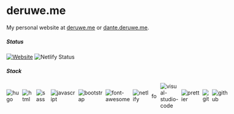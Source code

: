# deruwe.me

My personal website at [deruwe.me](https://deruwe.me) or [dante.deruwe.me](https://dante.deruwe.me).


##### Status
[![Website](https://img.shields.io/website?down_message=offline&label=website&up_message=online&url=https%3A%2F%2Fdante.deruwe.me)](https://deruwe.me) ![Netlify Status](https://api.netlify.com/api/v1/badges/50da82d4-d400-4a51-b889-4247df540a05/deploy-status)

##### Stack
<div style="display:flex;align-items:center;">
<img src="https://api.iconify.design/logos:hugo.svg?height=15" alt="hugo">
&nbsp;&nbsp;
<img src="https://api.iconify.design/logos:html-5.svg?height=20" alt="html">
&nbsp;&nbsp;
<img src="https://api.iconify.design/logos:sass.svg?height=20" alt="sass">
&nbsp;&nbsp;
<img src="https://api.iconify.design/logos:javascript.svg?height=20" alt="javascript">
&nbsp;&nbsp;
<img src="https://api.iconify.design/logos:bootstrap.svg?height=20" alt="bootstrap">
&nbsp;&nbsp;
<img src="https://api.iconify.design/logos:font-awesome.svg?height=20" alt="font-awesome">
&nbsp;&nbsp;
<img src="https://api.iconify.design/logos:netlify.svg?height=20" alt="netlify">
&nbsp;&nbsp;
<img src="https://forestry.io/img/forestry-pos-symbol.svg" height=15 alt="forestry">
&nbsp;&nbsp;
<img src="https://api.iconify.design/logos:visual-studio-code.svg?height=20" alt="visual-studio-code">
&nbsp;&nbsp;
<img src="https://api.iconify.design/logos:prettier.svg?height=20" alt="prettier">
&nbsp;&nbsp;
<img src="https://api.iconify.design/logos:git-icon.svg?height=20" alt="git">
&nbsp;&nbsp;
<img src="https://api.iconify.design/logos:github-icon.svg?height=20" alt="github">
</div>
